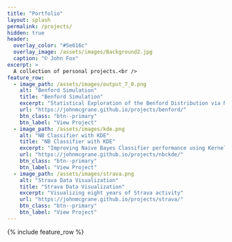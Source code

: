 ```yaml
---
title: "Portfolio"
layout: splash
permalink: /projects/
hidden: true
header:
  overlay_color: "#5e616c"
  overlay_image: /assets/images/Background2.jpg
  caption: "© John Fox"
excerpt: >
  A collection of personal projects.<br />
feature_row:
  - image_path: /assets/images/output_7_0.png
    alt: "Benford Simulation"
    title: "Benford Simulation"
    excerpt: "Statistical Exploration of the Benford Distribution via Monte Carlo Simulation"
    url: "https://johnmcgrane.github.io/projects/benford/"
    btn_class: "btn--primary"
    btn_label: "View Project"
  - image_path: /assets/images/kde.png
    alt: "NB Classifier with KDE"
    title: "NB Classifier with KDE"
    excerpt: "Improving Naive Bayes Classifier performance using Kernel Density Estimation"
    url: "https://johnmcgrane.github.io/projects/nbckde/"
    btn_class: "btn--primary"
    btn_label: "View Project"
  - image_path: /assets/images/strava.png
    alt: "Strava Data Visualization"
    title: "Strava Data Visualization"
    excerpt: "Visualizing eight years of Strava activity"
    url: "https://johnmcgrane.github.io/projects/strava/"
    btn_class: "btn--primary"
    btn_label: "View Project"
---
```


{% include feature_row %}
